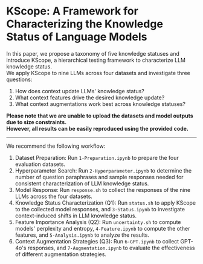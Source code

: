 # KScope: A Framework for Characterizing the Knowledge Status of Language Models

In this paper, we propose a taxonomy of five knowledge statuses and introduce KScope, a hierarchical testing framework to characterize LLM knowledge status.  
We apply KScope to nine LLMs across four datasets and investigate three questions: 
1. How does context update LLMs' knowledge status?
2. What context features drive the desired knowledge update?
3. What context augmentations work best across knowledge statuses?

**Please note that we are unable to upload the datasets and model outputs due to size constraints.**  
**However, all results can be easily reproduced using the provided code.**

<hr style="border: none; height: 1px; solid #eaecef;" />

We recommend the following workflow:
1. Dataset Preparation: Run ```1-Preparation.ipynb``` to prepare the four evaluation datasets.
2. Hyperparameter Search: Run ```2-Hyperparameter.ipynb``` to determine the number of question paraphrases and sample responses needed for consistent characterization of LLM knowledge status.
3. Model Response: Run ```response.sh``` to collect the responses of the nine LLMs across the four datasets.
4. Knowledge Status Characterization (Q1): Run ```status.sh``` to apply KScope to the collected model responses, and ```3-Status.ipynb``` to investigate context-induced shifts in LLM knowledge status.
5. Feature Importance Analysis (Q2): Run ```uncertainty.sh``` to compute models' perplexity and entropy, ```4-Feature.ipynb``` to compute the other features, and ```5-Analysis.ipynb``` to analyze the results.
6. Context Augmentation Strategies (Q3): Run ```6-GPT.ipynb``` to collect GPT-4o's responses, and ```7-Augmentation.ipynb``` to evaluate the effectiveness of different augmentation strategies.